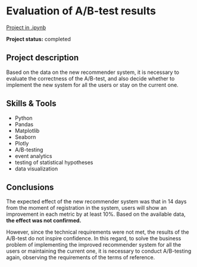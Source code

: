 # Evaluation of A/B-test results

[Project in .ipynb](https://github.com/VladislavZaitsev/Projects/blob/main/Evaluation%20of%20AB-test%20results/Evaluation%20of%20AB-test%20results.ipynb)

**Project status:** completed

## Project description

Based on the data on the new recommender system, it is necessary to evaluate the correctness of the A/B-test, and also decide whether to implement the new system for all the users or stay on the current one.

## Skills & Tools

* Python
* Pandas
* Matplotlib
* Seaborn
* Plotly
* A/B-testing
* event analytics
* testing of statistical hypotheses
* data visualization

## Conclusions

The expected effect of the new recommender system was that in 14 days from the moment of registration in the system, users will show an improvement in each metric by at least 10%. Based on the available data, **the effect was not confirmed.**

However, since the technical requirements were not met, the results of the A/B-test do not inspire confidence. In this regard, to solve the business problem of implementing the improved recommender system for all the users or maintaining the current one, it is necessary to conduct A/B-testing again, observing the requirements of the terms of reference.
